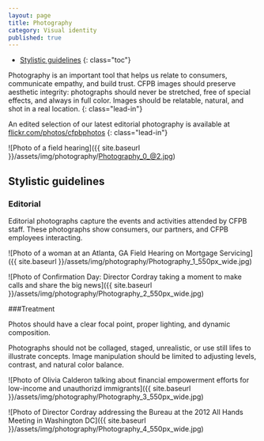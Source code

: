 ```yaml
---
layout: page
title: Photography
category: Visual identity
published: true
---
```


- [Stylistic guidelines](#stylistic-guidelines)
{: class="toc"}

<div class="content-67 content-first">

Photography is an important tool that helps us relate to consumers, communicate empathy, and build trust. CFPB images should preserve aesthetic integrity: photographs  should never be stretched, free of special effects, and always in full color. Images should be relatable, natural, and shot in a real location.
{: class="lead-in"}

An edited selection of our latest editorial photography is available at [flickr.com/photos/cfpbphotos](http://flickr.com/photos/cfpbphotos/")
{: class="lead-in"}

</div>

<div class="content-33 content-last">

![Photo of a field hearing]({{ site.baseurl }}/assets/img/photography/Photography_0_@2.jpg)

</div>


## Stylistic guidelines

<div class="content-33 content-first">

### Editorial

Editorial photographs capture the events and activities attended by CFPB staff. These photographs show consumers, our partners, and CFPB employees interacting.

</div>

<div class="content-67 content-last">

![Photo of a woman at an Atlanta, GA Field Hearing on Mortgage Servicing]({{ site.baseurl }}/assets/img/photography/Photography_1_550px_wide.jpg)

![Photo of Confirmation Day: Director Cordray taking a moment to make calls and share the big news]({{ site.baseurl }}/assets/img/photography/Photography_2_550px_wide.jpg)


</div>

<div class="content-33 content-first">

###Treatment

Photos should have a clear focal point, proper lighting, and dynamic composition.

Photographs should not be collaged, staged, unrealistic,  or use still lifes to illustrate concepts. Image manipulation should be limited to adjusting levels, contrast, and natural color balance.

</div>

<div class="content-67 content-last">

![Photo of Olivia Calderon talking about financial empowerment efforts for low-income and unauthorizd immigrants]({{ site.baseurl }}/assets/img/photography/Photography_3_550px_wide.jpg)

![Photo of Director Cordray addressing the Bureau at the 2012 All Hands Meeting in Washington DC]({{ site.baseurl }}/assets/img/photography/Photography_4_550px_wide.jpg)

</div>


